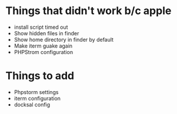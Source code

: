 # Things that didn't work b/c apple

* install script timed out
* Show hidden files in finder
* Show home directory in finder by default
* Make iterm guake again
* PHPStrom configuration

# Things to add

* Phpstorm settings
* iterm configuration
* docksal config